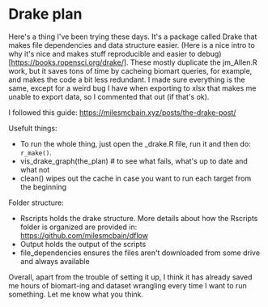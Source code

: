 # Drake plan

Here's a thing I've been trying these days. It's a package called Drake that makes file dependencies and data structure easier. (Here is a nice intro to why it's nice and makes stuff reproducible and easier to debug)[https://books.ropensci.org/drake/]. These mostly duplicate the jm_Allen.R work, but it saves tons of time by cacheing biomart queries, for example, and makes the code a bit less redundant. I made sure everything is the same, except for a weird bug I have when exporting to xlsx that makes me unable to export data, so I commented that out (if that's ok).

I followed this guide:
https://milesmcbain.xyz/posts/the-drake-post/

Usefult things:
- To run the whole thing, just open the \_drake.R file, run it and then do: `r_make()`. 
- vis_drake_graph(the_plan) # to see what fails, what's up to date and what not
- clean() wipes out the cache in case you want to run each target from the beginning

Folder structure:
- Rscripts holds the drake structure. More details about how the Rscripts folder is organized are provided in:
https://github.com/milesmcbain/dflow
- Output holds the output of the scripts
- file_dependencies ensures the files aren't downloaded from some drive and always available

Overall, apart from the trouble of setting it up, I think it has already saved me hours of biomart-ing and dataset wrangling every time I want to run something. Let me know what you think.